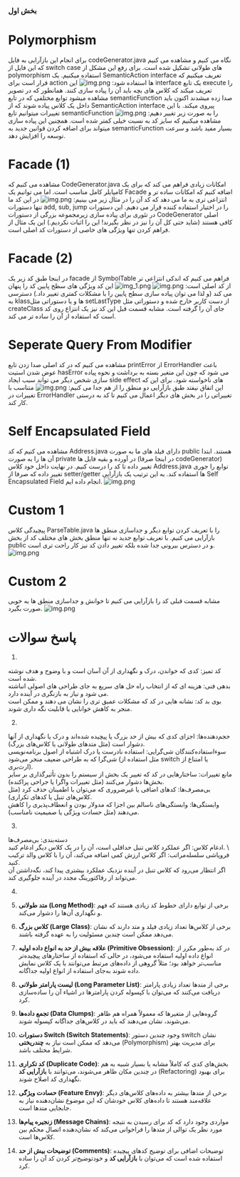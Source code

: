 ### بخش اول 

# Polymorphism
برای انجام این بازآرایی به فایل codeGenerator.java نگاه می کنیم و مشاهده می کنیم که این فایل از switch case های طولانی تشکیل شده است. برای رفع این مشکل از polymorphism استفاده میکنیم. یک SemanticAction interface تعریف میکنیم که قرار است برای action ها استفاده شود:
![img.png](screenshots/img.png)
این interface یک تابع execute را تعریف میکند که کلاس های بچه باید آن را پیاده سازی کنند. همانطور که در تصویر مشاهده میشود توابع مختلفی که در تابع semanticFunction صدا زده میشدند اکنون باید داخل یک کلاس پیاده شوند که از SemanticAction interface پیروی میکند. با این تغییرات میتوانیم تابع semanticFunction را به صورت زیر تغییر دهیم:
![img.png](screenshots/img2.png)
مشاهده میکنیم که سایز کد به نسبت خیلی کمتر شده است. همچنین این پیاده سازی میتواند برای اضافه کردن قوانین جدید به semanticFunction بسیار مفید باشد و سرعت توسعه را افزایش دهد.

# Facade (1)
مشاهده می کنیم که CodeGenerator.java امکانات زیادی فراهم می کند که برای یک کامپایلر کامل مناسب است. اما می توانیم یک Facade اضافه کنیم که امکانات ساده تر و انتزاعی تری به ما می دهد که کد آن را در مثال زیر می بینیم:
![img.png](screenshots/img3.png)
در این کد ما تنها دستورات add, sub, jump را در اختیار استفاده کننده قرار می دهیم. این دستورات در تئوری برای پیاده سازی زیرمجموعه بزرگی از دستورات CodeGenerator اصلی کافی هستند (شاید حتی کل آن را نیز در نظر بگیرند! این را اثبات نکردیم.) این یک مثال از فراهم کردن تنها ویژگی های خاصی از دستورات کد اصلی است. 

# Facade (2)
در اینجا طبق کد زیر یک facade از SymbolTable فراهم می کنیم که اندکی انتزاعی تر از کد اصلی است:
![img.png](screenshots/img4.png)
![img_1.png](screenshots/img5.png)
این کد ویژگی های سظخ پایین کد را پنهان می کند (و لذا می توان پیاده سازی سطح پایین را با مشکلات کمتری تغییر داد.) دسترسی به klassها و یا دستوراتی مثل setLastType از دست کاربر خارج شده و دستوراتی مثل createClass جای آن را گرفته است. مشابه قسمت قبل این کد نیز یک انتزاع روی کد است که استفاده از آن را ساده تر می کند. 

# Seperate Query From Modifier
مشاهده می کنیم که در کد اصلی صدا زدن تابع printError از ErrorHandler باعث عوض شدن استیت hasError می شود که چون این متغیر بسته به برداشت و نحوه پیاده سازی شخص دیگر می تواند سبب ایجاد side effect های ناخواسته شود. برای این که این اتفاق نیفتد طبق بازآرایی دو منطق را از هم جدا می کنیم:
![img.png](screenshots/img6.png)
متناسب با تغییرات در ErrorHandler تغییراتی را در بخش های دیگر اعمال می کنیم تا کد به درستی کار کند.

# Self Encapsulated Field
مشاهده می کنیم که کد Address.java دارای فیلد های ما به صورت public هستند. ابتدا آن ها را به صورت private در آورده و بقیه فایل ها (در اینجا صرفا codeGenerator)‌ تغییر داده تا کد را درست کنیم. در نهایت داخل خود کلاس Address.java توابع را جوری تغییر داده که صرفا از setter/getter ها استفاده کند. به این ترتیب یک بازآرایی Self Encapsulated Field انجام داده ایم.
![img.png](screenshots/img7.png)

# Custom 1
پیچیدگی کلاس ParseTable.java را با تعریف کردن توابع دیگر و جداسازی منطق ها بازآرایی می کنیم. با تعریف توابع جدید نه تنها منطق بخش های مختلف کد از بخش public و در دسترس بیرونی جدا شده بلکه تغییر دادن کد نیز کار راحت تری است.
![img.png](screenshots/img8.png)

# Custom 2
مشابه قسمت قبلی کد را بازآرایی می کنیم تا خوانش و جداسازی منطق ها به خوبی صورت بگیرد.
![img.png](screenshots/img9.png)

# پاسخ سوالات 
1.
کد تمیز: کدی که خواندن، درک و نگهداری از آن آسان است و با وضوح و هدف نوشته شده است.
\
بدهی فنی: هزینه ای که از انتخاب راه حل های سریع به جای طراحی های اصولی انباشته می شود و نیاز به بازنگری در آینده دارد.
\
بوی بد کد: نشانه هایی در کد که مشکلات عمیق تری را نشان می دهند و ممکن است منجر به کاهش خوانایی یا قابلیت نگه داری شوند.

2.
حجم‌دهنده‌ها: اجزای کدی که بیش از حد بزرگ یا پیچیده شده‌اند و درک یا نگهداری از آنها دشوار است (مثل متدهای طولانی یا کلاس‌های بزرگ).
\
سوءاستفاده‌کنندگان شی‌گرایی: استفاده نادرست یا درک اشتباه از اصول برنامه‌نویسی شی‌گرا که به طراحی ضعیف منجر می‌شود (مثل استفاده از switch یا امتناع از ارث‌بری).
\
مانع تغییرات: ساختارهایی در کد که تغییر یک بخش از سیستم را بدون تأثیرگذاری بر سایر بخش‌ها دشوار می‌کنند (مثل تغییرات واگرا یا جراحی پراکنده).
\
بی‌مصرف‌ها: کدهای اضافی یا غیرضروری که می‌توان با اطمینان حذف کرد (مثل کلاس‌های تنبل یا کدهای تکراری).
\
وابستگی‌ها: وابستگی‌های ناسالم بین اجزا که مدولار بودن و انعطاف‌پذیری را کاهش می‌دهند (مثل حسادت ویژگی یا صمیمیت نامناسب).

3.
دسته‌بندی: بی‌مصرف‌ها
\
  ادغام کلاس: اگر عملکرد کلاس تنبل حداقلی است، آن را در یک کلاس دیگر ادغام کنید.
\  
  فروپاشی سلسله‌مراتب: اگر کلاس ارزش کمی اضافه می‌کند، آن را با کلاس والد ترکیب کنید.
\
    اگر انتظار می‌رود که کلاس تنبل در آینده نزدیک عملکرد بیشتری پیدا کند، نگه‌داشتن آن می‌تواند از رفاکتورینگ مجدد در آینده جلوگیری کند.

4. 

   1. **متد طولانی (Long Method)**: برخی از توابع دارای خطوط کد زیادی هستند که فهم و نگهداری آن‌ها را دشوار می‌کند.

   2. **کلاس بزرگ (Large Class)**: برخی از کلاس‌ها تعداد زیادی فیلد و متد دارند که نشان می‌دهد ممکن است چندین مسئولیت را به عهده گرفته باشند.

   3. **علاقه بیش از حد به انواع داده اولیه (Primitive Obsession)**: در کد به‌طور مکرر از انواع داده اولیه استفاده می‌شود، در حالی که استفاده از ساختارهای پیچیده‌تر مناسب‌تر خواهد بود؛ مثلاً گروهی از داده‌های مرتبط می‌توانند با یک کلاس نمایش داده شوند به‌جای استفاده از انواع اولیه جداگانه.

   4. **لیست پارامتر طولانی (Long Parameter List)**: برخی از متدها تعداد زیادی پارامتر دریافت می‌کنند که می‌توان با کپسوله کردن پارامترها در اشیاء آن را ساده‌سازی کرد.

   5. **تجمع داده‌ها (Data Clumps)**: گروه‌هایی از متغیرها که معمولاً همراه هم ظاهر می‌شوند، نشان می‌دهند که باید در کلاس‌های جداگانه کپسوله شوند.

   6. **دستورات Switch (Switch Statements)**: وجود چندین دستور switch نشان می‌دهد که ممکن است نیاز به **چندریختی** (Polymorphism) برای مدیریت بهتر شرایط مختلف باشد.

   7. **کد تکراری (Duplicate Code)**: بخش‌های کدی که کاملاً مشابه یا بسیار شبیه به هم در چندین مکان ظاهر می‌شوند، می‌توانند با **بازآرایی کد** (Refactoring) برای بهبود نگهداری کد اصلاح شوند.

   8. **حسادت ویژگی (Feature Envy)**: برخی از متدها بیشتر به داده‌های کلاس‌های دیگر علاقه‌مند هستند تا داده‌های کلاس خودشان که این موضوع نشان‌دهنده نیاز به جابجایی متدها است.

   9. **زنجیره پیام‌ها (Message Chains)**: مواردی وجود دارد که کد برای رسیدن به نتیجه مورد نظر یک توالی از متدها را فراخوانی می‌کند که نشان‌دهنده اتصال محکم بین کلاس‌ها است.

   10. **توضیحات بیش از حد (Comments)**: توضیحات اضافی برای توضیح کدهای پیچیده استفاده شده است که می‌توان با **بازآرایی کد** و خودتوضیح‌تر کردن کد آن را ساده کرد.


